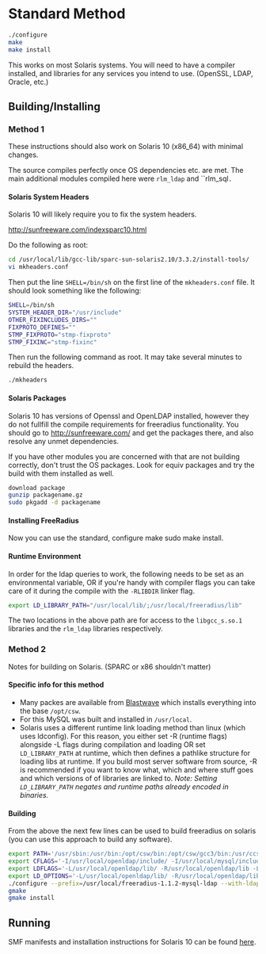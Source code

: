 # Standard Method
```bash
./configure
make
make install
```

This works on most Solaris systems.  You will need to have a compiler installed, and libraries for any services you intend to use. (OpenSSL, LDAP, Oracle, etc.)

## Building/Installing
### Method 1
These instructions should also work on Solaris 10 (x86_64) with minimal changes.

The source compiles perfectly once OS dependencies etc. are met. The main additional modules compiled here were ``rlm_ldap`` and ``rlm_sql`.`

#### Solaris System Headers
Solaris 10 will likely require you to fix the system headers.

http://sunfreeware.com/indexsparc10.html

Do the following as root:
```bash
cd /usr/local/lib/gcc-lib/sparc-sun-solaris2.10/3.3.2/install-tools/
vi mkheaders.conf
```

Then put the line ``SHELL=/bin/sh`` on the first line of the ``mkheaders.conf`` file. It should look something like the following:
```bash
SHELL=/bin/sh
SYSTEM_HEADER_DIR="/usr/include"
OTHER_FIXINCLUDES_DIRS=""
FIXPROTO_DEFINES=""
STMP_FIXPROTO="stmp-fixproto"
STMP_FIXINC="stmp-fixinc"
```

Then run the following command as root. It may take several minutes to rebuild the headers.
```bash
./mkheaders
```

#### Solaris Packages
Solaris 10 has versions of Openssl and OpenLDAP installed, however they do not fullfill the compile requirements for freeradius functionality.
You should go to http://sunfreeware.com/ and get the packages there, and also resolve any unmet dependencies.

If you have other modules you are concerned with that are not building correctly, don't trust the OS packages.  Look for equiv packages and try the build with them installed as well.
```bash
download package
gunzip packagename.gz
sudo pkgadd -d packagename
```
#### Installing FreeRadius
Now you can use the standard, configure make sudo make install.

#### Runtime Environment
In order for the ldap queries to work, the following needs to be set as an environmental variable, OR if you're handy with compiler flags you can take care of it during the compile with the ``-RLIBDIR`` linker flag.

```bash
export LD_LIBRARY_PATH="/usr/local/lib/;/usr/local/freeradius/lib"
```

The two locations in the above path are for access to the ``libgcc_s.so.1`` libraries and the ``rlm_ldap`` libraries respectively.

### Method 2

Notes for building on Solaris. (SPARC or x86 shouldn't matter)

#### Specific info for this method
* Many packes are available from [Blastwave](http://www.blastwave.org) which installs everything into the base ``/opt/csw``.
* For this MySQL was built and installed in ``/usr/local``.
* Solaris uses a different runtime link loading method than linux (which uses ldconfig). For this reason, you either set -R (runtime flags) alongside -L flags during compilation and loading OR set ``LD_LIBRARY_PATH`` at runtime, which then defines a pathlike structure for loading libs at runtime. 
If you build most server software from source, -R is recommended if you want to know what, which and where stuff goes and which versions of of libraries are linked to.
_Note: Setting ``LD_LIBRARY_PATH`` negates and runtime paths already encoded in binaries._

#### Building
From the above the next few lines can be used to build freeradius on solaris (you can use this approach to build any software).

```bash
export PATH='/usr/sbin:/usr/bin:/opt/csw/bin:/opt/csw/gcc3/bin:/usr/ccs/bin:/opt/SUNWspro/bin'
export CFLAGS='-I/usr/local/openldap/include/ -I/usr/local/mysql/include/mysql/ -I/opt/csw/include/'
export LDFLAGS='-L/usr/local/openldap/lib/ -R/usr/local/openldap/lib -L/usr/local/mysql/lib -R/usr/local/mysql/lib -L/opt/csw/lib -R/opt/csw/lib'
export LD_OPTIONS='-L/usr/local/openldap/lib/ -R/usr/local/openldap/lib -L/usr/local/mysql/lib -R/usr/local/mysql/lib -L/opt/csw/lib -R/opt/csw/lib'
./configure --prefix=/usr/local/freeradius-1.1.2-mysql-ldap --with-ldap --with-mysql-dir=/usr/local/mysql-5.0.21
gmake
gmake install
```
## Running
SMF manifests and installation instructions for Solaris 10 can be found [here](https://github.com/alandekok/freeradius-server/tree/master/scripts/solaris).